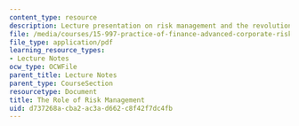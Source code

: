 ```yaml
---
content_type: resource
description: Lecture presentation on risk management and the revolution in finance.
file: /media/courses/15-997-practice-of-finance-advanced-corporate-risk-management-spring-2009/d737268acba2ac3ad662c8f42f7dc4fb_MIT15_997s09_lec01_1.pdf
file_type: application/pdf
learning_resource_types:
- Lecture Notes
ocw_type: OCWFile
parent_title: Lecture Notes
parent_type: CourseSection
resourcetype: Document
title: The Role of Risk Management
uid: d737268a-cba2-ac3a-d662-c8f42f7dc4fb
---
```


